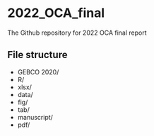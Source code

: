 # 2022_OCA_final

The Github repository for 2022 OCA final report


## File structure

- GEBCO 2020/
- R/
- xlsx/
- data/
- fig/
- tab/
- manuscript/
- pdf/
